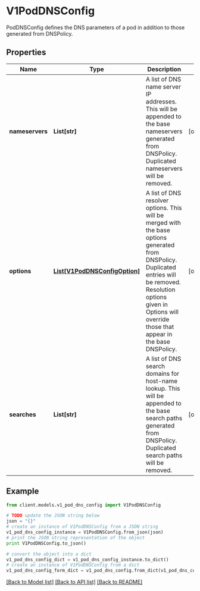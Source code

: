 # V1PodDNSConfig

PodDNSConfig defines the DNS parameters of a pod in addition to those generated from DNSPolicy.

## Properties
Name | Type | Description | Notes
------------ | ------------- | ------------- | -------------
**nameservers** | **List[str]** | A list of DNS name server IP addresses. This will be appended to the base nameservers generated from DNSPolicy. Duplicated nameservers will be removed. | [optional] 
**options** | [**List[V1PodDNSConfigOption]**](V1PodDNSConfigOption.md) | A list of DNS resolver options. This will be merged with the base options generated from DNSPolicy. Duplicated entries will be removed. Resolution options given in Options will override those that appear in the base DNSPolicy. | [optional] 
**searches** | **List[str]** | A list of DNS search domains for host-name lookup. This will be appended to the base search paths generated from DNSPolicy. Duplicated search paths will be removed. | [optional] 

## Example

```python
from client.models.v1_pod_dns_config import V1PodDNSConfig

# TODO update the JSON string below
json = "{}"
# create an instance of V1PodDNSConfig from a JSON string
v1_pod_dns_config_instance = V1PodDNSConfig.from_json(json)
# print the JSON string representation of the object
print V1PodDNSConfig.to_json()

# convert the object into a dict
v1_pod_dns_config_dict = v1_pod_dns_config_instance.to_dict()
# create an instance of V1PodDNSConfig from a dict
v1_pod_dns_config_form_dict = v1_pod_dns_config.from_dict(v1_pod_dns_config_dict)
```
[[Back to Model list]](../README.md#documentation-for-models) [[Back to API list]](../README.md#documentation-for-api-endpoints) [[Back to README]](../README.md)


